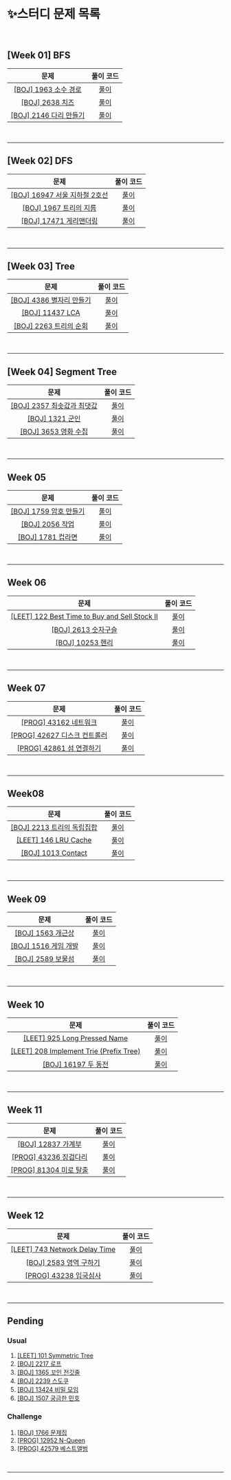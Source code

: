 # ✨스터디 문제 목록

<br>

## [Week 01] BFS

| 문제 | 풀이 코드 |
| :---: | :---: |
| [[BOJ] 1963 소수 경로](https://www.acmicpc.net/problem/1963) | [풀이](https://github.com/joonparkhere/algorithm-study/tree/main/week01/assignment01) |
| [[BOJ] 2638 치즈](https://www.acmicpc.net/problem/2638) | [풀이](https://github.com/joonparkhere/algorithm-study/tree/main/week01/assignment02) |
| [[BOJ] 2146 다리 만들기](https://www.acmicpc.net/problem/2146) | [풀이](https://github.com/joonparkhere/algorithm-study/tree/main/week01/assignment03) |

<br>

---

## [Week 02] DFS

| 문제 | 풀이 코드 |
| :---: | :---: |
| [[BOJ] 16947 서울 지하철 2호선](https://www.acmicpc.net/problem/16947) | [풀이](https://github.com/joonparkhere/algorithm-study/tree/main/week02/assignment01) |
| [[BOJ] 1967 트리의 지름](https://www.acmicpc.net/problem/1967) | [풀이](https://github.com/joonparkhere/algorithm-study/tree/main/week02/assignment02) |
| [[BOJ] 17471 게리맨더링](https://www.acmicpc.net/problem/17471) | [풀이](https://github.com/joonparkhere/algorithm-study/tree/main/week02/assignment03) |

<br>

---

## [Week 03] Tree

| 문제 | 풀이 코드 |
| :---: | :---: |
| [[BOJ] 4386 별자리 만들기](https://www.acmicpc.net/problem/4386) | [풀이](https://github.com/joonparkhere/algorithm-study/tree/main/week03/assignment01) |
| [[BOJ] 11437 LCA](https://www.acmicpc.net/problem/11437) | [풀이](https://github.com/joonparkhere/algorithm-study/tree/main/week03/assignment02) |
| [[BOJ] 2263 트리의 순회](https://www.acmicpc.net/problem/2263) | [풀이](https://github.com/joonparkhere/algorithm-study/tree/main/week03/assignment03) |

<br>

---

## [Week 04] Segment Tree

| 문제 | 풀이 코드 |
| :---: | :---: |
| [[BOJ] 2357 최솟값과 최댓값](https://www.acmicpc.net/problem/2357) | [풀이](https://github.com/joonparkhere/algorithm-study/tree/main/week04/assignment01) |
| [[BOJ] 1321 군인](https://www.acmicpc.net/problem/1321) | [풀이](https://github.com/joonparkhere/algorithm-study/tree/main/week04/assignment02) |
| [[BOJ] 3653 영화 수집](https://www.acmicpc.net/problem/3653) | [풀이](https://github.com/joonparkhere/algorithm-study/tree/main/week04/assignment03) |

<br>

---

## Week 05

| 문제 | 풀이 코드 |
| :---: | :---: |
| [[BOJ] 1759 암호 만들기](https://www.acmicpc.net/problem/1759) | [풀이](https://github.com/joonparkhere/algorithm-study/tree/main/week05/assignment01) |
| [[BOJ] 2056 작업](https://www.acmicpc.net/problem/2056) | [풀이](https://github.com/joonparkhere/algorithm-study/tree/main/week05/assignment02) |
| [[BOJ] 1781 컵라면](https://www.acmicpc.net/problem/1781) | [풀이](https://github.com/joonparkhere/algorithm-study/tree/main/week05/assignment03) |

<br>

---

## Week 06

| 문제 | 풀이 코드 |
| :---: | :---: |
| [[LEET] 122 Best Time to Buy and Sell Stock II](https://leetcode.com/problems/best-time-to-buy-and-sell-stock-ii/) | [풀이](https://github.com/joonparkhere/algorithm-study/tree/main/week06/assignment01) |
| [[BOJ] 2613 숫자구슬](https://www.acmicpc.net/problem/2613) | [풀이](https://github.com/joonparkhere/algorithm-study/tree/main/week06/assignment02) |
| [[BOJ] 10253 헨리](https://www.acmicpc.net/problem/10253) | [풀이](https://github.com/joonparkhere/algorithm-study/tree/main/week06/assignment03) |

<br>

---

## Week 07

| 문제 | 풀이 코드 |
| :---: | :---: |
| [[PROG] 43162 네트워크](https://programmers.co.kr/learn/courses/30/lessons/43162) | [풀이](https://github.com/joonparkhere/algorithm-study/tree/main/week07/assignment01) |
| [[PROG] 42627 디스크 컨트롤러](https://programmers.co.kr/learn/courses/30/lessons/42627) | [풀이](https://github.com/joonparkhere/algorithm-study/tree/main/week07/assignment02) |
| [[PROG] 42861 섬 연결하기](https://programmers.co.kr/learn/courses/30/lessons/42861) | [풀이](https://github.com/joonparkhere/algorithm-study/tree/main/week07/assignment03) |

<br>

---

## Week08

| 문제 | 풀이 코드 |
| :---: | :---: |
| [[BOJ] 2213 트리의 독립집합](https://www.acmicpc.net/problem/2213) | [풀이](https://github.com/joonparkhere/algorithm-study/tree/main/week08/assignment01) |
| [[LEET] 146 LRU Cache](https://leetcode.com/problems/lru-cache/) | [풀이](https://github.com/joonparkhere/algorithm-study/tree/main/week08/assignment02) |
| [[BOJ] 1013 Contact](https://www.acmicpc.net/problem/1013) | [풀이](https://github.com/joonparkhere/algorithm-study/tree/main/week08/assignment03) |

<br>

---

## Week 09

| 문제 | 풀이 코드 |
| :---: | :---: |
| [[BOJ] 1563 개근상](https://www.acmicpc.net/problem/1563) | [풀이](https://github.com/joonparkhere/algorithm-study/tree/main/week09/assignment01) |
| [[BOJ] 1516 게임 개발](https://www.acmicpc.net/problem/1516) | [풀이](https://github.com/joonparkhere/algorithm-study/tree/main/week09/assignment02) |
| [[BOJ] 2589 보물섬](https://www.acmicpc.net/problem/2589) | [풀이](https://github.com/joonparkhere/algorithm-study/tree/main/week09/assignment03) |

<br>

---

## Week 10

| 문제 | 풀이 코드 |
| :---: | :---: |
| [[LEET] 925 Long Pressed Name](https://leetcode.com/problems/long-pressed-name/) | [풀이](https://github.com/joonparkhere/algorithm-study/tree/main/week10/assignment01) |
| [[LEET] 208 Implement Trie (Prefix Tree)](https://leetcode.com/problems/implement-trie-prefix-tree/) | [풀이](https://github.com/joonparkhere/algorithm-study/tree/main/week10/assignment02) |
| [[BOJ] 16197 두 동전](https://www.acmicpc.net/problem/16197) | [풀이](https://github.com/joonparkhere/algorithm-study/tree/main/week10/assignment03) |

<br>

---

## Week 11

| 문제 | 풀이 코드 |
| :---: | :---: |
| [[BOJ] 12837 가계부](https://www.acmicpc.net/problem/12837) | [풀이](https://github.com/joonparkhere/algorithm-study/tree/main/week11/assignment01) |
| [[PROG] 43236 징검다리](https://programmers.co.kr/learn/courses/30/lessons/43236) | [풀이](https://github.com/joonparkhere/algorithm-study/tree/main/week11/assignment02) |
| [[PROG] 81304 미로 탈출](https://programmers.co.kr/learn/courses/30/lessons/81304) | [풀이](https://github.com/joonparkhere/algorithm-study/tree/main/week11/assignment03) |

<br>

---

## Week 12

| 문제 | 풀이 코드 |
| :---: | :---: |
| [[LEET] 743 Network Delay Time](https://leetcode.com/problems/network-delay-time/) | [풀이](https://github.com/joonparkhere/algorithm-study/tree/main/week12/assignment01) |
| [[BOJ] 2583 영역 구하기](https://www.acmicpc.net/problem/2583) | [풀이](https://github.com/joonparkhere/algorithm-study/tree/main/week12/assignment02) |
| [[PROG] 43238 입국심사](https://programmers.co.kr/learn/courses/30/lessons/43238) | [풀이](https://github.com/joonparkhere/algorithm-study/tree/main/week12/assignment03) |

<br>

---

## Pending

### Usual

1. [[LEET] 101 Symmetric Tree](https://leetcode.com/problems/symmetric-tree/)
2. [[BOJ] 2217 로프](https://www.acmicpc.net/problem/2217)
3. [[BOJ] 1365 꼬인 전깃줄](https://www.acmicpc.net/problem/1365)
4. [[BOJ] 2239 스도쿠](https://www.acmicpc.net/problem/2239)
5. [[BOJ] 13424 비밀 모임](https://www.acmicpc.net/problem/13424)
6. [[BOJ] 1507 궁금한 민호](https://www.acmicpc.net/problem/1507)

### Challenge

1. [[BOJ] 1766 문제집](https://www.acmicpc.net/problem/1766)
2. [[PROG] 12952 N-Queen](https://programmers.co.kr/learn/courses/30/lessons/12952)
3. [[PROG] 42579 베스트앨범](https://programmers.co.kr/learn/courses/30/lessons/42579)

<br>

---
